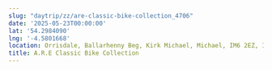 ```yaml
---
slug: "daytrip/zz/are-classic-bike-collection_4706"
date: '2025-05-23T00:00:00'
lat: '54.2984090'
lng: '-4.5801668'
location: Orrisdale, Ballarhenny Beg, Kirk Michael, Michael, IM6 2EZ, Isle of Man
title: A.R.E Classic Bike Collection
---
```



